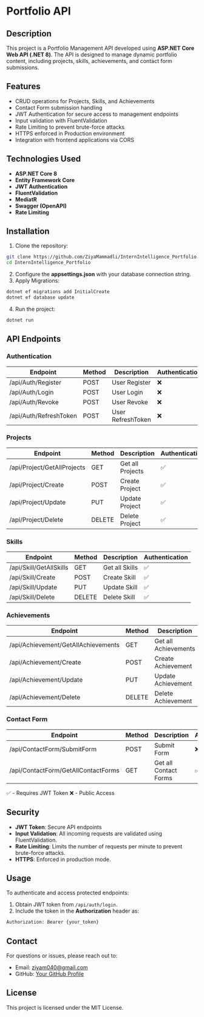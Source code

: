# Portfolio API

## Description

This project is a Portfolio Management API developed using **ASP.NET Core Web API (.NET 8)**. The API is designed to manage dynamic portfolio content, including projects, skills, achievements, and contact form submissions.

## Features

- CRUD operations for Projects, Skills, and Achievements
- Contact Form submission handling
- JWT Authentication for secure access to management endpoints
- Input validation with FluentValidation
- Rate Limiting to prevent brute-force attacks
- HTTPS enforced in Production environment
- Integration with frontend applications via CORS

## Technologies Used

- **ASP.NET Core 8**
- **Entity Framework Core**
- **JWT Authentication**
- **FluentValidation**
- **MediatR**
- **Swagger (OpenAPI)**
- **Rate Limiting**

## Installation

1. Clone the repository:

```bash
git clone https://github.com/ZiyaMammadli/InternIntelligence_Portfolio.git
cd InternIntelligence_Portfolio
```

2. Configure the **appsettings.json** with your database connection string.
3. Apply Migrations:

```bash
dotnet ef migrations add InitialCreate
dotnet ef database update
```

4. Run the project:

```bash
dotnet run
```

## API Endpoints

### Authentication
| Endpoint        | Method | Description  | Authentication |
| -------------- | ------ | ------------ | -------------- |
| /api/Auth/Register | POST   | User Register   | ❌              |
| /api/Auth/Login | POST   | User Login   | ❌              |
| /api/Auth/Revoke | POST   | User Revoke   | ❌              |
| /api/Auth/RefreshToken | POST   | User RefreshToken   | ❌              |

### Projects
| Endpoint           | Method | Description         | Authentication |
| ------------------ | ------ | ------------------- | -------------- |
| /api/Project/GetAllProjects      | GET    | Get all Projects    | ✅              |
| /api/Project/Create      | POST   | Create Project      | ✅              |
| /api/Project/Update | PUT    | Update Project      | ✅              |
| /api/Project/Delete | DELETE | Delete Project      | ✅              |

### Skills
| Endpoint       | Method | Description      | Authentication |
| -------------- | ------ | ---------------- | -------------- |
| /api/Skill/GetAllSkills    | GET    | Get all Skills   | ✅              |
| /api/Skill/Create    | POST   | Create Skill     | ✅              |
| /api/Skill/Update | PUT  | Update Skill     | ✅              |
| /api/Skill/Delete | DELETE | Delete Skill   | ✅              |

### Achievements
| Endpoint           | Method | Description            | Authentication |
| ------------------ | ------ | ---------------------- | -------------- |
| /api/Achievement/GetAllAchievements  | GET    | Get all Achievements   | ✅              |
| /api/Achievement/Create  | POST   | Create Achievement     | ✅              |
| /api/Achievement/Update | PUT  | Update Achievement   | ✅              |
| /api/Achievement/Delete | DELETE | Delete Achievement | ✅              |

### Contact Form
| Endpoint      | Method | Description             | Authentication |
| ------------- | ------ | ----------------------- | -------------- |
| /api/ContactForm/SubmitForm  | POST   | Submit Form             | ❌             |
| /api/ContactForm/GetAllContactForms  | GET   | Get all Contact Forms             | ✅             |

✅ - Requires JWT Token ❌ - Public Access

## Security

- **JWT Token**: Secure API endpoints
- **Input Validation**: All incoming requests are validated using FluentValidation.
- **Rate Limiting**: Limits the number of requests per minute to prevent brute-force attacks.
- **HTTPS**: Enforced in production mode.

## Usage

To authenticate and access protected endpoints:

1. Obtain JWT token from `/api/auth/login`.
2. Include the token in the **Authorization** header as:

```bash
Authorization: Bearer {your_token}
```

## Contact

For questions or issues, please reach out to:

- Email: [ziyam040@gmail.com](mailto:ziyam040@gmail.com)
- GitHub: [Your GitHub Profile](https://github.com/ZiyaMammadli)

## License

This project is licensed under the MIT License.

